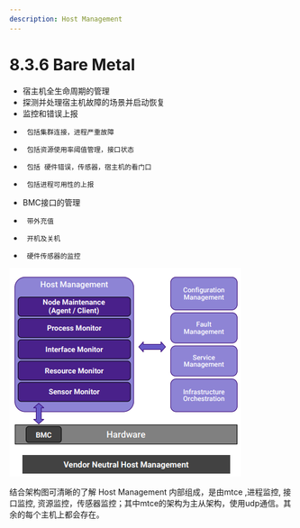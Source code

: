 ```yaml
---
description: Host Management
---
```


# 8.3.6 Bare Metal

* 宿主机全生命周期的管理
* 探测并处理宿主机故障的场景并启动恢复
* 监控和错误上报
*      包括集群连接，进程严重故障
*      包括资源使用率阈值管理，接口状态
*      包括 硬件错误，传感器，宿主机的看门口
*      包括进程可用性的上报
* BMC接口的管理
*      带外充值
*      开机及关机
*      硬件传感器的监控

![Host Manager&#x7684;&#x67B6;&#x6784;&#x56FE;](../image/image-matel.png)

结合架构图可清晰的了解 Host Management 内部组成，是由mtce ,进程监控, 接口监控, 资源监控，传感器监控；其中mtce的架构为主从架构，使用udp通信。其余的每个主机上都会存在。

  



